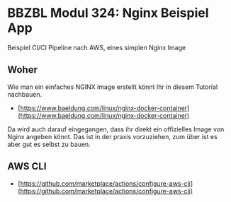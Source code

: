 # BBZBL Modul 324: Nginx Beispiel App

Beispiel CI/CI Pipeline nach AWS, eines simplen Nginx Image

## Woher

Wie man ein einfaches NGINX image erstellt könnt Ihr in diesem Tutorial nachbauen.

- [https://www.baeldung.com/linux/nginx-docker-container](https://www.baeldung.com/linux/nginx-docker-container)

Da wird auch darauf eingegangen, dass ihr direkt ein offizielles Image von Nginx angeben könnt.
Das ist in der praxis vorzuziehen, zum über ist es aber gut es selbst zu bauen.

## AWS CLI

- [https://github.com/marketplace/actions/configure-aws-cli](https://github.com/marketplace/actions/configure-aws-cli)
